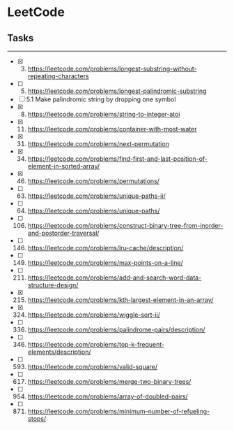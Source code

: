 # LeetCode

## Tasks
----
- [x] 3. https://leetcode.com/problems/longest-substring-without-repeating-characters
- [ ] 5. https://leetcode.com/problems/longest-palindromic-substring
- [ ] 5.1 Make palindromic string by dropping one symbol
- [x] 8. https://leetcode.com/problems/string-to-integer-atoi
- [x] 11. https://leetcode.com/problems/container-with-most-water
- [x] 31. https://leetcode.com/problems/next-permutation
- [x] 34. https://leetcode.com/problems/find-first-and-last-position-of-element-in-sorted-array/
- [x] 46. https://leetcode.com/problems/permutations/
- [ ] 63. https://leetcode.com/problems/unique-paths-ii/
- [ ] 64. https://leetcode.com/problems/unique-paths/
- [ ] 106. https://leetcode.com/problems/construct-binary-tree-from-inorder-and-postorder-traversal/
- [ ] 146. https://leetcode.com/problems/lru-cache/description/
- [ ] 149. https://leetcode.com/problems/max-points-on-a-line/
- [ ] 211. https://leetcode.com/problems/add-and-search-word-data-structure-design/
- [x] 215. https://leetcode.com/problems/kth-largest-element-in-an-array/
- [x] 324. https://leetcode.com/problems/wiggle-sort-ii/
- [ ] 336. https://leetcode.com/problems/palindrome-pairs/description/
- [ ] 346. https://leetcode.com/problems/top-k-frequent-elements/description/
- [ ] 593. https://leetcode.com/problems/valid-square/
- [ ] 617. https://leetcode.com/problems/merge-two-binary-trees/
- [ ] 954. https://leetcode.com/problems/array-of-doubled-pairs/
- [ ] 871. https://leetcode.com/problems/minimum-number-of-refueling-stops/

